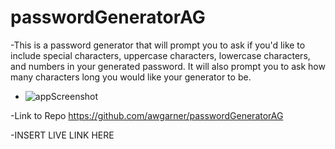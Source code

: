 # passwordGeneratorAG

-This is a password generator that will prompt you to ask if you'd like to include special characters, uppercase characters, lowercase characters, and numbers in your generated password. It will also prompt you to ask how many characters long you would like your generator to be.

- ![appScreenshot](https://user-images.githubusercontent.com/70457808/160438076-0a31a6e2-4f16-407e-93df-4d8f52b4e99c.jpg)

-Link to Repo
https://github.com/awgarner/passwordGeneratorAG



-INSERT LIVE LINK HERE
